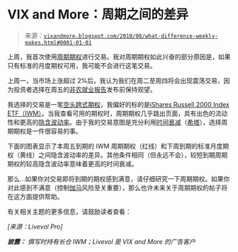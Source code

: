 <!--yml

分类：未分类

日期：2024-05-18 17:05:07

-->

# VIX and More：周期之间的差异

> 来源：[`vixandmore.blogspot.com/2010/08/what-difference-weekly-makes.html#0001-01-01`](http://vixandmore.blogspot.com/2010/08/what-difference-weekly-makes.html#0001-01-01)

上周，我首次使用[周期期权](http://vixandmore.blogspot.com/search/label/weekly)进行交易。我对周期期权如此兴奋的部分原因是，如果只有标准的月度期权可用，我可能不会进行这笔交易。

上周一，当市场上涨超过 2%后，我认为我们在周二至周四将会出现震荡交易，因为投资者选择在周五的[非农就业报告](http://vixandmore.blogspot.com/search/label/nonfarm%20payrolls)发布前保持观望。

我选择的交易是一笔[空头跨式期权](http://vixandmore.blogspot.com/search/label/straddle)，我偏好的标的是[iShares Russell 2000 Index ETF（IWM）](http://vixandmore.blogspot.com/search/label/IWM)。当我查看可用的期权时，周期期权几乎跳出页面，具有出色的流动性和更高的[隐含波动率](http://vixandmore.blogspot.com/search/label/implied%20volatility)。由于我的交易意图是充分利用[时间衰减](http://vixandmore.blogspot.com/search/label/time%20decay)（[希塔](http://vixandmore.blogspot.com/search/label/theta)），选择周期期权是一件很容易的事。

下面的图表显示了本周五到期的 IWM 周期期权（红线）和下周到期的标准月度期权（黄线）之间隐含波动率的差异。其他条件相同（但永远不会），较短到期周期期权的较高隐含波动率意味着更高的时间衰减。

那么...如果你对交易即将到期的期权感到满意，请仔细研究一下周期期权。如果你对此感到不满意（控制[伽马](http://vixandmore.blogspot.com/search/label/gamma)风险至关重要），那么也许未来关于周期期权的帖子将在这方面提供帮助。

有关相关主题的更多信息，请鼓励读者查看：

*[来源：Livevol Pro]*

***披露：*** *撰写时持有长仓 IWM；*Livevol* 是 VIX and More 的广告客户*
